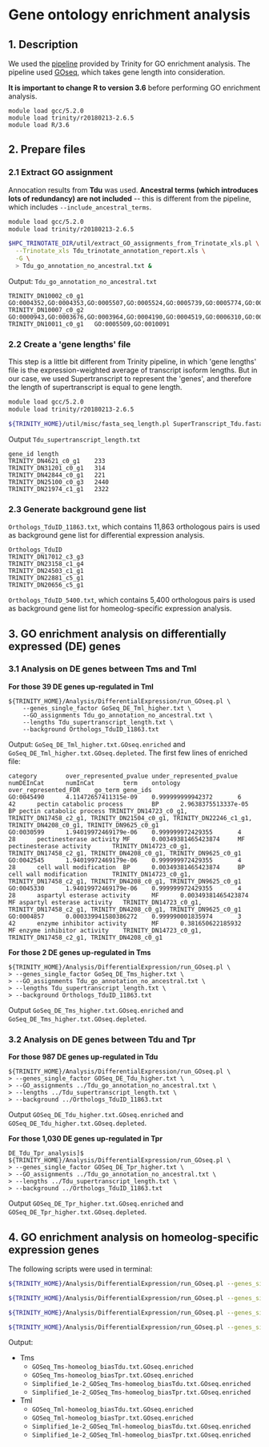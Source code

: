 # Gene ontology enrichment analysis
## 1. Description
We used the [pipeline](https://github.com/trinityrnaseq/trinityrnaseq/wiki/Running-GOSeq) provided by Trinity for GO enrichment analysis. The pipeline used [GOseq](https://genomebiology.biomedcentral.com/articles/10.1186/gb-2010-11-2-r14), which takes gene length into consideration.

**It is important to change R to version 3.6** before performing GO enrichment analysis.
```
module load gcc/5.2.0
module load trinity/r20180213-2.6.5
module load R/3.6
```

## 2. Prepare files
### 2.1 Extract GO assignment
Annocation results from **Tdu** was used. **Ancestral terms (which introduces lots of redundancy) are not included** -- this is different from the pipeline, which includes `--include_ancestral_terms`.
```bash
module load gcc/5.2.0
module load trinity/r20180213-2.6.5

$HPC_TRINOTATE_DIR/util/extract_GO_assignments_from_Trinotate_xls.pl \
  --Trinotate_xls Tdu_trinotate_annotation_report.xls \
  -G \
  > Tdu_go_annotation_no_ancestral.txt &
```

Output: `Tdu_go_annotation_no_ancestral.txt`
```
TRINITY_DN10002_c0_g1   GO:0004352,GO:0004353,GO:0005507,GO:0005524,GO:0005739,GO:0005774,GO:0006520,GO:0008270,GO:0009651,GO:0016491,GO:0046686,GO:0050897,GO:0055114
TRINITY_DN10007_c0_g2   GO:0000943,GO:0003676,GO:0003964,GO:0004190,GO:0004519,GO:0006310,GO:0015074,GO:0046872
TRINITY_DN10011_c0_g1   GO:0005509,GO:0010091
```

### 2.2 Create a 'gene lengths' file
This step is a little bit different from Trinity pipeline, in which 'gene lengths' file is the expression-weighted average of transcript isoform lengths. But in our case, we used Supertranscript to represent the 'genes', and therefore the length of supertranscript is equal to gene length.
```bash
module load gcc/5.2.0
module load trinity/r20180213-2.6.5

${TRINITY_HOME}/util/misc/fasta_seq_length.pl SuperTranscript_Tdu.fasta > Tdu_supertranscript_length.txt
```

Output `Tdu_supertranscript_length.txt`
```
gene_id length
TRINITY_DN4621_c0_g1    233
TRINITY_DN31201_c0_g1   314
TRINITY_DN42844_c0_g1   221
TRINITY_DN25100_c0_g3   2440
TRINITY_DN21974_c1_g1   2322
```
### 2.3 Generate background gene list
`Orthologs_TduID_11863.txt`, which contains 11,863 orthologous pairs is used as background gene list for differential expression analysis.
```
Orthologs_TduID
TRINITY_DN17012_c3_g3
TRINITY_DN23158_c1_g4
TRINITY_DN24503_c1_g1
TRINITY_DN22881_c5_g1
TRINITY_DN20656_c5_g1
```

`Orthologs_TduID_5400.txt`, which contains 5,400 orthologous pairs is used as background gene list for homeolog-specific expression analysis.

## 3. GO enrichment analysis on differentially expressed (DE) genes
### 3.1 Analysis on DE genes between Tms and Tml
**For those 39 DE genes up-regulated in Tml**
```
${TRINITY_HOME}/Analysis/DifferentialExpression/run_GOseq.pl \
    --genes_single_factor GoSeq_DE_Tml_higher.txt \
    --GO_assignments Tdu_go_annotation_no_ancestral.txt \
    --lengths Tdu_supertranscript_length.txt \
    --background Orthologs_TduID_11863.txt
```
Output: `GoSeq_DE_Tml_higher.txt.GOseq.enriched` and `GoSeq_DE_Tml_higher.txt.GOseq.depleted`. The first few lines of enriched file:
```
category        over_represented_pvalue under_represented_pvalue        numDEInCat      numInCat        term    ontology        over_represented_FDR    go_term gene_ids
GO:0045490      4.11472657411315e-09    0.999999999942372       6       42      pectin catabolic process        BP      2.9638375513337e-05     BP pectin catabolic process TRINITY_DN14723_c0_g1, TRINITY_DN17458_c2_g1, TRINITY_DN21504_c0_g1, TRINITY_DN22246_c1_g1, TRINITY_DN4208_c0_g1, TRINITY_DN9625_c0_g1
GO:0030599      1.94019972469179e-06    0.999999972429355       4       28      pectinesterase activity MF      0.00349381465423874     MF pectinesterase activity      TRINITY_DN14723_c0_g1, TRINITY_DN17458_c2_g1, TRINITY_DN4208_c0_g1, TRINITY_DN9625_c0_g1
GO:0042545      1.94019972469179e-06    0.999999972429355       4       28      cell wall modification  BP      0.00349381465423874     BP cell wall modification       TRINITY_DN14723_c0_g1, TRINITY_DN17458_c2_g1, TRINITY_DN4208_c0_g1, TRINITY_DN9625_c0_g1
GO:0045330      1.94019972469179e-06    0.999999972429355       4       28      aspartyl esterase activity      MF      0.00349381465423874     MF aspartyl esterase activity   TRINITY_DN14723_c0_g1, TRINITY_DN17458_c2_g1, TRINITY_DN4208_c0_g1, TRINITY_DN9625_c0_g1
GO:0004857      0.000339941580386272    0.999990001835974       3       42      enzyme inhibitor activity       MF      0.381650622185932       MF enzyme inhibitor activity    TRINITY_DN14723_c0_g1, TRINITY_DN17458_c2_g1, TRINITY_DN4208_c0_g1
```

**For those 2 DE genes up-regulated in Tms**
```
${TRINITY_HOME}/Analysis/DifferentialExpression/run_GOseq.pl \
> --genes_single_factor GoSeq_DE_Tms_higher.txt \
> --GO_assignments Tdu_go_annotation_no_ancestral.txt \
> --lengths Tdu_supertranscript_length.txt \
> --background Orthologs_TduID_11863.txt
```

Output `GoSeq_DE_Tms_higher.txt.GOseq.enriched` and `GoSeq_DE_Tms_higher.txt.GOseq.depleted`.

### 3.2 Analysis on DE genes between Tdu and Tpr
**For those 987 DE genes up-regulated in Tdu**
```
${TRINITY_HOME}/Analysis/DifferentialExpression/run_GOseq.pl \
> --genes_single_factor GOSeq_DE_Tdu_higher.txt \
> --GO_assignments ../Tdu_go_annotation_no_ancestral.txt \
> --lengths ../Tdu_supertranscript_length.txt \
> --background ../Orthologs_TduID_11863.txt
```
Output `GOSeq_DE_Tdu_higher.txt.GOseq.enriched` and `GOSeq_DE_Tdu_higher.txt.GOseq.depleted`.

**For those 1,030 DE genes up-regulated in Tpr**
```
DE_Tdu_Tpr_analysis]$ ${TRINITY_HOME}/Analysis/DifferentialExpression/run_GOseq.pl \
> --genes_single_factor GOSeq_DE_Tpr_higher.txt \
> --GO_assignments ../Tdu_go_annotation_no_ancestral.txt \
> --lengths ../Tdu_supertranscript_length.txt \
> --background ../Orthologs_TduID_11863.txt
```

Output `GOSeq_DE_Tpr_higher.txt.GOseq.enriched` and `GOSeq_DE_Tpr_higher.txt.GOseq.depleted`.

## 4. GO enrichment analysis on homeolog-specific expression genes
The following scripts were used in terminal:
```bash
${TRINITY_HOME}/Analysis/DifferentialExpression/run_GOseq.pl --genes_single_factor GOSeq_Tml-homeolog_biasTdu.txt --GO_assignments ../Tdu_go_annotation_no_ancestral.txt --lengths ../Tdu_supertranscript_length.txt --background ../Orthologs_TduID_5400.txt

${TRINITY_HOME}/Analysis/DifferentialExpression/run_GOseq.pl --genes_single_factor GOSeq_Tml-homeolog_biasTpr.txt --GO_assignments ../Tdu_go_annotation_no_ancestral.txt --lengths ../Tdu_supertranscript_length.txt --background ../Orthologs_TduID_5400.txt

${TRINITY_HOME}/Analysis/DifferentialExpression/run_GOseq.pl --genes_single_factor GOSeq_Tms-homeolog_biasTdu.txt --GO_assignments ../Tdu_go_annotation_no_ancestral.txt --lengths ../Tdu_supertranscript_length.txt --background ../Orthologs_TduID_5400.txt

${TRINITY_HOME}/Analysis/DifferentialExpression/run_GOseq.pl --genes_single_factor GOSeq_Tms-homeolog_biasTpr.txt --GO_assignments ../Tdu_go_annotation_no_ancestral.txt --lengths ../Tdu_supertranscript_length.txt --background ../Orthologs_TduID_5400.txt
```

Output:
  - Tms
    - `GOSeq_Tms-homeolog_biasTdu.txt.GOseq.enriched`
    - `GOSeq_Tms-homeolog_biasTpr.txt.GOseq.enriched`
    - `Simplified_1e-2_GOSeq_Tms-homeolog_biasTdu.txt.GOseq.enriched`
    - `Simplified_1e-2_GOSeq_Tms-homeolog_biasTpr.txt.GOseq.enriched`
  - Tml
    - `GOSeq_Tml-homeolog_biasTdu.txt.GOseq.enriched`
    - `GOSeq_Tml-homeolog_biasTpr.txt.GOseq.enriched`
    - `Simplified_1e-2_GOSeq_Tml-homeolog_biasTdu.txt.GOseq.enriched`
    - `Simplified_1e-2_GOSeq_Tml-homeolog_biasTpr.txt.GOseq.enriched`


